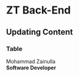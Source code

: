 # ZT Back-End

## Updating Content

### Table

Mohammad Zainulla<br />
**Software Developer**<br />

